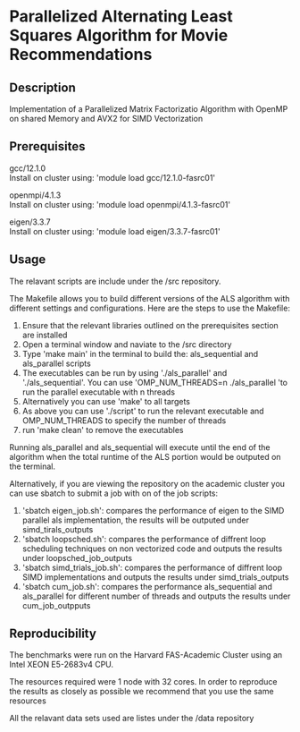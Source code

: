 # Parallelized Alternating Least Squares Algorithm for Movie Recommendations


## Description 

Implementation of a Parallelized Matrix Factorizatio Algorithm with OpenMP on shared Memory and AVX2 for SIMD Vectorization 

## Prerequisites 

gcc/12.1.0
\
Install on cluster using: 'module load gcc/12.1.0-fasrc01' 

openmpi/4.1.3
\
Install on cluster using: 'module load openmpi/4.1.3-fasrc01'

eigen/3.3.7
\
Install on cluster using: 'module load eigen/3.3.7-fasrc01'

## Usage 

The relavant scripts are include under the /src repository. 

The Makefile allows you to build different versions of the ALS algorithm with different settings and configurations. Here are the steps to use the Makefile:

1. Ensure that the relevant libraries outlined on the prerequisites section are installed 
2. Open a terminal window and naviate to the /src directory
3. Type 'make main' in the terminal to build the: als_sequential and als_parallel scripts 
4. The executables can be run by using './als_parallel' and './als_sequential'. You can use 'OMP_NUM_THREADS=n  ./als_parallel 'to run the parallel executable with n threads
5. Alternatively you can use 'make' to all targets
6. As above you can use './script' to run the relevant executable and OMP_NUM_THREADS to specify the number of threads
7. run 'make clean' to remove the executables

Running als_parallel and als_sequential will execute until the end of the algorithm when the total runtime of the ALS portion would be outputed on the terminal. 

Alternatively, if you are viewing the repository on the academic cluster you can use sbatch to submit a job with on of the job scripts: 

1. 'sbatch eigen_job.sh': compares the performance of eigen to the SIMD parallel als implementation, the results will be outputed under simd_tirals_outputs
2. 'sbatch loopsched.sh': compares the performance of diffrent loop scheduling techniques on non vectorized code and outputs the results under loopsched_job_outputs
3. 'sbatch simd_trials_job.sh': compares the performance of diffrent loop SIMD implementations and outputs the results under simd_trials_outputs
4. 'sbatch cum_job.sh': compares the performance als_sequential and als_parallel for different number of threads and outputs the results under cum_job_outpputs

## Reproducibility 

The benchmarks were run on the Harvard FAS-Academic Cluster using an Intel XEON E5-2683v4 CPU.

The resources required were 1 node with 32 cores. In order to reproduce the results as closely as possible we recommend that you use the same resources

All the relavant data sets used are listes under the /data repository
